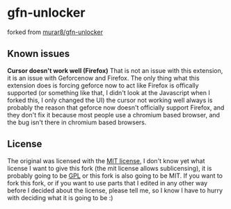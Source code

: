 # gfn-unlocker
forked from [murar8/gfn-unlocker](https://github.com/murar8/gfn-unlocker)
## Known issues
**Cursor doesn't work well (Firefox)**
That is not an issue with this extension, it is an issue with Geforcenow and Firefox. The only thing what this extension does is forcing geforce now to act like Firefox is offically supported (or something like that, I didn't look at the Javascript when I forked this, I only changed the UI) the cursor not working well always is probably the reason that geforce now doesn't officially support Firefox, and they don't fix it because most people use a chromium based browser, and the bug isn't there in chromium based browsers.

## License
The original was licensed with the [MIT license](https://opensource.org/licenses/MIT), I don't know yet what license I want to give this fork (the mit license allows sublicensing), it is probably going to be [GPL](https://opensource.org/licenses/gpl-license) or this fork is also going to be MIT. If you want to fork this fork, or if you want to use parts that I edited in any other way before I decided about the license, please tell me, so I  know I have to hurry with deciding what it is going to be :)
